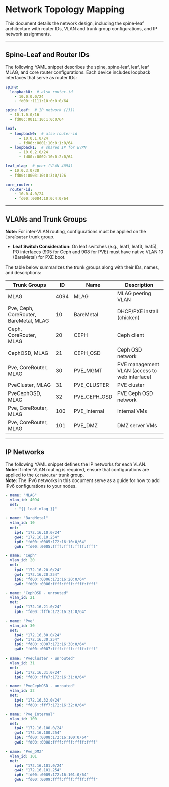 # Network Topology Mapping

This document details the network design, including the spine-leaf architecture with router IDs, VLAN and trunk group configurations, and IP network assignments.

---

## Spine-Leaf and Router IDs

The following YAML snippet describes the spine, spine-leaf, leaf, leaf MLAG, and core router configurations. Each device includes loopback interfaces that serve as router IDs:

```yaml
spine:
  loopback0:  # also router-id
    - 10.0.0.0/24 
    - fd00::1111:10:0:0:0/64

spine_leaf:  # IP network (/31)
  - 10.1.0.0/16
  - fd00::0011:10:1:0:0/64

leaf:
  - loopback0:  # also router-id
      - 10.0.1.0/24 
      - fd00::0001:10:0:1:0/64
  - loopback1:  # shared IP for EVPN
      - 10.0.2.0/24
      - fd00::0002:10:0:2:0/64

leaf_mlag:  # peer (VLAN 4094)
  - 10.0.3.0/30
  - fd00::0003:10:0:3:0/126

core_router:
  router-id:
    - 10.0.4.0/24
    - fd00::0004:10:0:4:0/64
```

---

## VLANs and Trunk Groups

**Note:** For inter-VLAN routing, configurations must be applied on the ```CoreRouter``` trunk group.

- **Leaf Switch Consideration:** On leaf switches (e.g., leaf1, leaf3, leaf5), PO interfaces (905 for Ceph and 908 for PVE) must have native VLAN 10 (BareMetal) for PXE boot.

The table below summarizes the trunk groups along with their IDs, names, and descriptions:

| Trunk Groups                         | ID   | Name          | Description                                      |
|--------------------------------------|------|---------------|--------------------------------------------------|
| MLAG                                 | 4094 | MLAG          | MLAG peering VLAN                                |
| Pve, Ceph, CoreRouter, BareMetal, MLAG| 10   | BareMetal     | DHCP/PXE install (chicken)                   |
| Ceph, CoreRouter, MLAG               | 20   | CEPH          | Ceph client                                      |
| CephOSD, MLAG                        | 21   | CEPH_OSD      | Ceph OSD network                                 |
| Pve, CoreRouter, MLAG                | 30   | PVE_MGMT      | PVE management VLAN (access to web interface)    |
| PveCluster, MLAG                     | 31   | PVE_CLUSTER   | PVE cluster                                      |
| PveCephOSD, MLAG                     | 32   | PVE_CEPH_OSD  | PVE Ceph OSD network                             |
| Pve, CoreRouter, MLAG                | 100  | PVE_Internal  | Internal VMs                                     |
| Pve, CoreRouter, MLAG                | 101  | PVE_DMZ       | DMZ server VMs                                   |

---

## IP Networks

The following YAML snippet defines the IP networks for each VLAN.  
**Note:** If inter-VLAN routing is required, ensure that configurations are applied to the ```CoreRouter``` trunk group.  
**Note:** The IPv6 networks in this document serve as a guide for how to add IPv6 configurations to your nodes.  
```yaml
- name: "MLAG"
  vlan_id: 4094
  net:
    - "{{ leaf_mlag }}"

- name: "BareMetal"
  vlan_id: 10
  net:
    ip4: "172.16.10.0/24"
    gw4: "172.16.10.254"
    ip6: "fd00::0005:172:16:10:0/64"
    gw6: "fd00::0005:ffff:ffff:ffff:ffff"

- name: "Ceph"
  vlan_id: 20
  net:
    ip4: "172.16.20.0/24"
    gw4: "172.16.20.254"
    ip6: "fd00::0006:172:16:20:0/64"
    gw6: "fd00::0006:ffff:ffff:ffff:ffff"

- name: "CephOSD - unrouted"
  vlan_id: 21
  net:
    ip4: "172.16.21.0/24"
    ip6: "fd00::fff6:172:16:21:0/64"

- name: "Pve"
  vlan_id: 30
  net:
    ip4: "172.16.30.0/24"
    gw4: "172.16.30.254"
    ip6: "fd00::0007:172:16:30:0/64"
    gw6: "fd00::0007:ffff:ffff:ffff:ffff"

- name: "PveCluster - unrouted"
  vlan_id: 31
  net:
    ip4: "172.16.31.0/24"
    ip6: "fd00::ffe7:172:16:31:0/64"

- name: "PveCephOSD - unrouted"
  vlan_id: 32
  net:
    ip4: "172.16.32.0/24"
    ip6: "fd00::fff7:172:16:32:0/64"

- name: "Pve_Internal"
  vlan_id: 100
  net:
    ip4: "172.16.100.0/24"
    gw4: "172.16.100.254"
    ip6: "fd00::0008:172:16:100:0/64"
    gw6: "fd00::0008:ffff:ffff:ffff:ffff"

- name: "Pve_DMZ"
  vlan_id: 101
  net:
    ip4: "172.16.101.0/24"
    gw4: "172.16.101.254"
    ip6: "fd00::0009:172:16:101:0/64"
    gw6: "fd00::0009:ffff:ffff:ffff:ffff"
```


